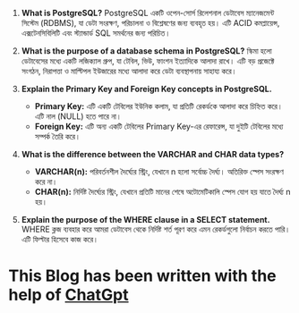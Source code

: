 1. **What is PostgreSQL?**
   PostgreSQL একটি ওপেন-সোর্স রিলেশনাল ডেটাবেস ম্যানেজমেন্ট সিস্টেম (RDBMS), যা ডেটা সংরক্ষণ, পরিচালনা ও বিশ্লেষণের জন্য ব্যবহৃত হয়। এটি ACID কমপ্লায়েন্স, এক্সটেনসিবিলিটি এবং স্ট্যান্ডার্ড SQL সমর্থনের জন্য পরিচিত।

2. **What is the purpose of a database schema in PostgreSQL?**
   স্কিমা হলো ডেটাবেসের মধ্যে একটি লজিক্যাল গ্রুপ, যা টেবিল, ভিউ, ফাংশন ইত্যাদিকে আলাদা রাখে। এটি বড় প্রজেক্টে সংগঠন, নিরাপত্তা ও মাল্টিপল ইউজারের মধ্যে আলাদা করে ডেটা ব্যবস্থাপনায় সাহায্য করে।

3. **Explain the Primary Key and Foreign Key concepts in PostgreSQL.**

   - **Primary Key:** এটি একটি টেবিলের ইউনিক কলাম, যা প্রতিটি রেকর্ডকে আলাদা করে চিহ্নিত করে। এটি নাল (NULL) হতে পারে না।
   - **Foreign Key:** এটি অন্য একটি টেবিলের Primary Key-এর রেফারেন্স, যা দুইটি টেবিলের মধ্যে সম্পর্ক তৈরি করে।

4. **What is the difference between the VARCHAR and CHAR data types?**

   - **VARCHAR(n):** পরিবর্তনশীল দৈর্ঘ্যের স্ট্রিং, যেখানে n হলো সর্বোচ্চ দৈর্ঘ্য। অতিরিক্ত স্পেস সংরক্ষণ করে না।
   - **CHAR(n):** নির্দিষ্ট দৈর্ঘ্যের স্ট্রিং, যেখানে প্রতিটি মানের শেষে অটোমেটিকালি স্পেস যোগ হয় যাতে দৈর্ঘ্য n হয়।

5. **Explain the purpose of the WHERE clause in a SELECT statement.**
   WHERE ক্লজ ব্যবহার করে আমরা ডেটাবেস থেকে নির্দিষ্ট শর্ত পূরণ করে এমন রেকর্ডগুলো নির্বাচন করতে পারি। এটি ফিল্টার হিসেবে কাজ করে।

# This Blog has been written with the help of [ChatGpt](https://chatgpt.com/)
